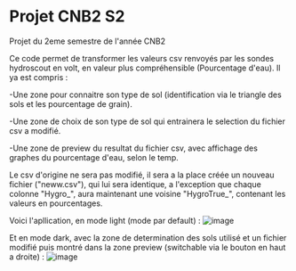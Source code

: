 # Projet CNB2 S2
 Projet du 2eme semestre de l'année CNB2
 
 Ce code permet de transformer les valeurs csv renvoyés par les sondes hydroscout en volt, en valeur plus compréhensible (Pourcentage d'eau).
Il ya est compris :

-Une zone pour connaitre son type de sol (identification via le triangle des sols et les pourcentage de grain).

-Une zone de choix de son type de sol qui entrainera le selection du fichier csv a modifié.

-Une zone de preview du resultat du fichier csv, avec affichage des graphes du pourcentage d'eau, selon le temp.


Le csv d'origine ne sera pas modifié, il sera a la place créée un nouveau fichier ("neww.csv"), qui lui sera identique, a l'exception que chaque colonne "Hygro_", aura maintenant une voisine "HygroTrue_", contenant les valeurs en pourcentages.


Voici l'apllication, en mode light (mode par default) :
![image](https://user-images.githubusercontent.com/105350341/236453847-491aacc2-8d70-4e81-a4d0-77971cb1c7b1.png)

Et en mode dark, avec la zone de determination des sols utilisé et un fichier modifié puis montré dans la zone preview (switchable via le bouton en haut a droite) :
![image](https://user-images.githubusercontent.com/105350341/236454671-195adaca-8933-4407-9b09-294058aab0b8.png)




